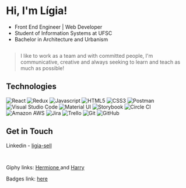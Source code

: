 # Hi, I'm Lígia!
- Front End Engineer | Web Developer 
- Student of Information Systems at UFSC
- Bachelor in Architecture and Urbanism 
<img style="width:20%; height:0; padding-bottom:0; position:relative;" src="https://user-images.githubusercontent.com/42079577/142964164-52d6cdbf-0eda-4cbe-b5d2-bbc7dff0effb.gif" alt="Hermione"/> 

> I like to work as a team and with committed people, I'm communicative, creative and always seeking to learn and teach as much as possible!

## Technologies
<img src="https://img.shields.io/badge/React-20232A?style=for-the-badge&logo=react&logoColor=61DAFB" alt="React"/> <img src="https://img.shields.io/badge/Redux-593D88?style=for-the-badge&logo=redux&logoColor=white" alt="Redux"/> <img src="https://img.shields.io/badge/JavaScript-323330?style=for-the-badge&logo=javascript&logoColor=F7DF1E" alt="Javascript"/> <img src="https://img.shields.io/badge/HTML5-E34F26?style=for-the-badge&logo=html5&logoColor=white" alt="HTML5"/> <img src="https://img.shields.io/badge/CSS3-1572B6?style=for-the-badge&logo=css3&logoColor=white" alt="CSS3"/> <img src="https://img.shields.io/badge/Postman-FF6C37?style=for-the-badge&logo=Postman&logoColor=white" alt="Postman"/> <img src="https://img.shields.io/badge/Visual_Studio_Code-0078D4?style=for-the-badge&logo=visual%20studio%20code&logoColor=white" alt="Visual Studio Code"/> <img src="https://img.shields.io/badge/Material--UI-0081CB?style=for-the-badge&logo=material-ui&logoColor=white" alt="Material UI"/> <img src="https://img.shields.io/badge/storybook-FF4785?style=for-the-badge&logo=storybook&logoColor=white" alt="Storybook"/> <img src="https://img.shields.io/badge/circleci-343434?style=for-the-badge&logo=circleci&logoColor=white" alt="Circle CI"/> <img src="https://img.shields.io/badge/Amazon_AWS-FF9900?style=for-the-badge&logo=amazonaws&logoColor=white" alt="Amazon AWS"/> <img src="https://img.shields.io/badge/Jira-0052CC?style=for-the-badge&logo=Jira&logoColor=white" alt="Jira"/> <img src="https://img.shields.io/badge/Trello-0052CC?style=for-the-badge&logo=trello&logoColor=white" alt="Trello"/> <img src="https://img.shields.io/badge/Git-F05032?style=for-the-badge&logo=git&logoColor=white" alt="Git"/> <img src="https://img.shields.io/badge/GitHub-100000?style=for-the-badge&logo=github&logoColor=white" alt="GitHub"/>

## Get in Touch
Linkedin - [ligia-sell](https://www.linkedin.com/in/ligia-sell/)

<img style="width:20%; height:0; padding-bottom:0; position:relative;" src="https://user-images.githubusercontent.com/42079577/142964338-bf66d390-189a-4586-adcd-babfbd40a48a.gif" alt="Harry"/> 

##
<p>Giphy links: <a href="https://giphy.com/gifs/harry-potter-hogwarts-yanaillustration-mu4MCcscAZObJu4J3E">Hermione </a> and 
<a href="https://giphy.com/gifs/harry-potter-yanaillustration-LlCZcJVnuX8Hv9jJj9">Harry</a></p>

<p>Badges link: <a href="https://github.com/alexandresanlim/Badges4-README.md-Profile">here</a></p>
